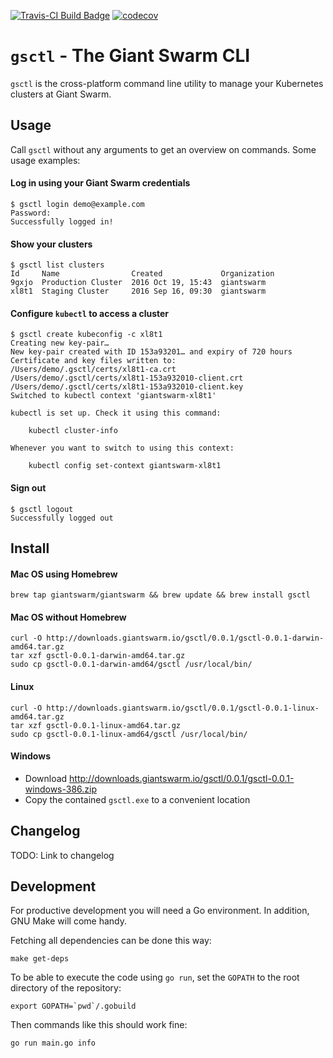 [![Travis-CI Build Badge](https://api.travis-ci.org/giantswarm/gsctl.svg?branch=master)](https://travis-ci.org/giantswarm/gsctl)
[![codecov](https://codecov.io/gh/giantswarm/gsctl/branch/master/graph/badge.svg)](https://codecov.io/gh/giantswarm/gsctl)


# `gsctl` - The Giant Swarm CLI

`gsctl` is the cross-platform command line utility to manage your Kubernetes clusters at Giant Swarm.

## Usage

Call `gsctl` without any arguments to get an overview on commands. Some usage examples:

#### Log in using your Giant Swarm credentials

```nohighlight
$ gsctl login demo@example.com
Password:
Successfully logged in!
```

#### Show your clusters

```nohighlight
$ gsctl list clusters
Id     Name                Created             Organization
9gxjo  Production Cluster  2016 Oct 19, 15:43  giantswarm
xl8t1  Staging Cluster     2016 Sep 16, 09:30  giantswarm
```

#### Configure `kubectl` to access a cluster

```nohighlight
$ gsctl create kubeconfig -c xl8t1
Creating new key-pair…
New key-pair created with ID 153a93201… and expiry of 720 hours
Certificate and key files written to:
/Users/demo/.gsctl/certs/xl8t1-ca.crt
/Users/demo/.gsctl/certs/xl8t1-153a932010-client.crt
/Users/demo/.gsctl/certs/xl8t1-153a932010-client.key
Switched to kubectl context 'giantswarm-xl8t1'

kubectl is set up. Check it using this command:

    kubectl cluster-info

Whenever you want to switch to using this context:

    kubectl config set-context giantswarm-xl8t1
```

#### Sign out

```nohighlight
$ gsctl logout
Successfully logged out
```

## Install

#### Mac OS using Homebrew

```nohighlight
brew tap giantswarm/giantswarm && brew update && brew install gsctl
```

#### Mac OS without Homebrew

```nohighlight
curl -O http://downloads.giantswarm.io/gsctl/0.0.1/gsctl-0.0.1-darwin-amd64.tar.gz
tar xzf gsctl-0.0.1-darwin-amd64.tar.gz
sudo cp gsctl-0.0.1-darwin-amd64/gsctl /usr/local/bin/
```

#### Linux

```nohighlight
curl -O http://downloads.giantswarm.io/gsctl/0.0.1/gsctl-0.0.1-linux-amd64.tar.gz
tar xzf gsctl-0.0.1-linux-amd64.tar.gz
sudo cp gsctl-0.0.1-linux-amd64/gsctl /usr/local/bin/
```

#### Windows

- Download http://downloads.giantswarm.io/gsctl/0.0.1/gsctl-0.0.1-windows-386.zip
- Copy the contained `gsctl.exe` to a convenient location

## Changelog

TODO: Link to changelog

## Development

For productive development you will need a Go environment. In addition, GNU Make will come handy.

Fetching all dependencies can be done this way:

```nohighlight
make get-deps
```

To be able to execute the code using `go run`, set the `GOPATH` to the root directory of the repository:

```nohighlight
export GOPATH=`pwd`/.gobuild
```

Then commands like this should work fine:

```nohighlight
go run main.go info
```
